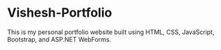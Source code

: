 # Vishesh-Portfolio
This is my personal portfolio website built using HTML, CSS, JavaScript, Bootstrap, and ASP.NET WebForms.
